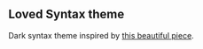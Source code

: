 ## Loved Syntax theme
Dark syntax theme inspired by [this beautiful piece](http://www.handlettering.co/1-john4-19).